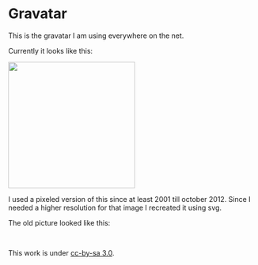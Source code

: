 # Gravatar

This is the gravatar I am using everywhere on the net.

Currently it looks like this:

<img src="https://raw.github.com/bitboxer/gravatar/master/gravatar.png" width="256" height="256"/>

I used a pixeled version of this since at least 2001 till october 2012.
Since I needed a higher resolution for that image I recreated it using svg.

The old picture looked like this:

<img src="https://raw.github.com/bitboxer/gravatar/master/old_avatar.png" width="16" height="16"/> 

This work is under [cc-by-sa 3.0](http://creativecommons.org/licenses/by-sa/3.0/).
